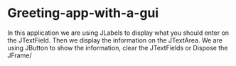# Greeting-app-with-a-gui

In this application we are using JLabels to display what you should enter on the JTextField.
Then we display the information on the JTextArea.
We are using JButton to show the information, clear the JTextFields or Dispose the JFrame/
